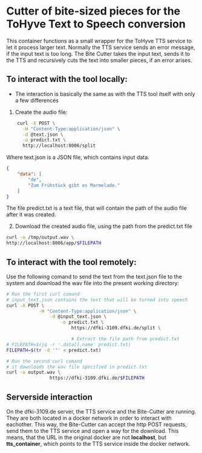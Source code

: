 # Cutter of bite-sized pieces for the ToHyve Text to Speech conversion

This container functions as a small wrapper for the ToHyve TTS service to let it process larger text. Normally the TTS service sends an error message, if the input text is too long. The Bite Cutter takes the input text, sends it to the TTS and recursively cuts the text into smaller pieces, if an error arises.

## To interact with the tool locally:

- The interaction is basically the same as with the TTS tool itself with only a few differences

1. Create the audio file:
```bash
	curl -X POST \
      -H "Content-Type:application/json" \
      -d @text.json \
      -o predict.txt \
      http://localhost:8006/split
```
Where text.json is a JSON file, which contains input data.
```json
{
    "data": [
        "de",
        "Zum Frühstück gibt es Marmelade."
    ]
}
```
The file predict.txt is a text file, that will contain the path of the audio file after it was created.

2. Download the created audio file, using the path from the predict.txt file
```bash
curl -o /tmp/output.wav \
http://localhost:8006/app/$FILEPATH
```

## To interact with the tool remotely:

Use the following comand to send the text from the text.json file to the system and download the wav file into the present working directory:

```bash
# Run the first curl comand
# input_text.json contains the text that will be turned into speech
curl -X POST \
            -H "Content-Type:application/json" \
                -d @input_text.json \
                    -o predict.txt \
                        https://dfki-3109.dfki.de/split \

                        # Extract the file path from predict.txt
# FILEPATH=$(jq -r '.data[].name' predict.txt)
FILEPATH=$(tr -d '"' < predict.txt)

# Run the second curl comand
# it downloads the wav file specified in predict.txt
curl -o output.wav \
                https://dfki-3109.dfki.de/$FILEPATH
```

## Serverside interaction

On the dfki-3109.de server, the TTS service and the Bite-Cutter are running. They are both located in a docker network in order to interact with eachother. This way, the Bite-Cutter can accept the http POST requests, send them to the TTS service and open a way for the download.
This means, that the URL in the original docker are not __localhost__, but __tts_container__, which points to the TTS service inside the docker network.

